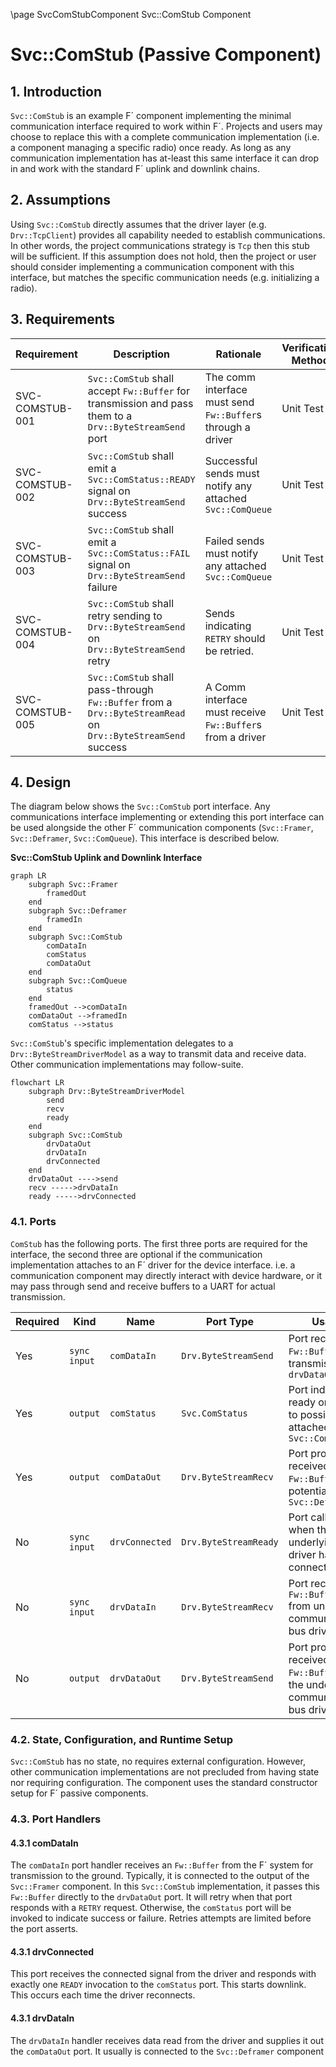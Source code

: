 \page SvcComStubComponent Svc::ComStub Component
# Svc::ComStub (Passive Component)

## 1. Introduction

`Svc::ComStub` is an example  F´ component implementing the minimal communication interface required to work within F´.
Projects and users may choose to replace this with a complete communication implementation (i.e. a component managing
a specific radio) once ready. As long as any communication implementation has at-least this same interface it can
drop in and work with the standard F´ uplink and downlink chains.

## 2. Assumptions

Using `Svc::ComStub` directly assumes that the driver layer (e.g. `Drv::TcpClient`) provides all capability needed to
establish communications. In other words, the project communications strategy is `Tcp` then this stub will be
sufficient.  If this assumption does not hold, then the project or user should consider implementing a communication
component with this interface, but matches the specific communication needs (e.g. initializing a radio).

## 3. Requirements


| Requirement     | Description                                                                                                   | Rationale                                                   | Verification Method |
|-----------------|---------------------------------------------------------------------------------------------------------------|-------------------------------------------------------------|---------------------|
| SVC-COMSTUB-001 | `Svc::ComStub` shall accept `Fw::Buffer` for transmission and  pass them to a `Drv::ByteStreamSend` port      | The comm interface must send `Fw::Buffer`s through a driver | Unit Test           |
| SVC-COMSTUB-002 | `Svc::ComStub` shall emit a `Svc::ComStatus::READY` signal on `Drv::ByteStreamSend` success                   | Successful sends must notify any attached `Svc::ComQueue`   | Unit Test           |
| SVC-COMSTUB-003 | `Svc::ComStub` shall emit a `Svc::ComStatus::FAIL` signal on `Drv::ByteStreamSend` failure                    | Failed sends must notify any attached `Svc::ComQueue`       | Unit Test           |
| SVC-COMSTUB-004 | `Svc::ComStub` shall retry sending to `Drv::ByteStreamSend` on `Drv::ByteStreamSend` retry                    | Sends indicating `RETRY` should be retried.                 | Unit Test           |
| SVC-COMSTUB-005 | `Svc::ComStub` shall pass-through `Fw::Buffer` from a  `Drv::ByteStreamRead` on `Drv::ByteStreamSend` success | A Comm interface must receive `Fw::Buffer`s from a driver   | Unit Test           | 

## 4. Design
The diagram below shows the `Svc::ComStub` port interface. Any communications interface implementing or extending this
port interface can be used alongside the other F´ communication components (`Svc::Framer`, `Svc::Deframer`,
`Svc::ComQueue`). This interface is described below.

**Svc::ComStub Uplink and Downlink Interface**
```mermaid
graph LR
    subgraph Svc::Framer
        framedOut
    end
    subgraph Svc::Deframer
        framedIn
    end
    subgraph Svc::ComStub
        comDataIn
        comStatus
        comDataOut
    end
    subgraph Svc::ComQueue
        status
    end
    framedOut -->comDataIn
    comDataOut -->framedIn
    comStatus -->status        
```

`Svc::ComStub`'s specific implementation delegates to a `Drv::ByteStreamDriverModel` as a way to transmit data and
receive data. Other communication implementations may follow-suite.

```mermaid
flowchart LR
    subgraph Drv::ByteStreamDriverModel
        send
        recv
        ready
    end
    subgraph Svc::ComStub
        drvDataOut
        drvDataIn
        drvConnected
    end
    drvDataOut ---->send
    recv ----->drvDataIn
    ready ----->drvConnected
```



### 4.1. Ports

`ComStub` has the following ports.  The first three ports are required for the interface, the second three are optional
if the communication implementation attaches to an F´ driver for the device interface. i.e. a communication component
may directly interact with device hardware, or it may pass through send and receive buffers to a UART for actual
transmission.

| Required | Kind         | Name           | Port Type             | Usage                                                                             |
|----------|--------------|----------------|-----------------------|-----------------------------------------------------------------------------------|
| Yes      | `sync input` | `comDataIn`    | `Drv.ByteStreamSend`  | Port receiving `Fw::Buffer`s for transmission out `drvDataOut`                    |
| Yes      | `output`     | `comStatus`    | `Svc.ComStatus`       | Port indicating ready or failed to possibly attached `Svc::ComQueue`              |
| Yes      | `output`     | `comDataOut`   | `Drv.ByteStreamRecv`  | Port providing received `Fw::Buffers` to a potential `Svc::Deframer`              |
| No       | `sync input` | `drvConnected` | `Drv.ByteStreamReady` | Port called when the underlying driver has connected                              |
| No       | `sync input` | `drvDataIn`    | `Drv.ByteStreamRecv`  | Port receiving `Fw::Buffers` from underlying communications bus driver            |
| No       | `output`     | `drvDataOut`   | `Drv.ByteStreamSend`  | Port providing received `Fw::Buffers` to the underlying communications bus driver |


### 4.2. State, Configuration, and Runtime Setup

`Svc::ComStub` has no state, no requires external configuration. However, other communication implementations are not
precluded from having state nor requiring configuration. The component uses the standard constructor setup for F´
passive components.

### 4.3. Port Handlers

#### 4.3.1 comDataIn

The `comDataIn` port handler receives an `Fw::Buffer` from the F´ system for transmission to the ground. Typically, it
is connected to the output of the `Svc::Framer` component. In this `Svc::ComStub` implementation, it passes this
`Fw::Buffer` directly to the `drvDataOut` port. It will retry when that port responds with a `RETRY` request. Otherwise, 
 the `comStatus` port will be invoked to indicate success or failure. Retries attempts are limited before the port
asserts.

#### 4.3.1 drvConnected

This port receives the connected signal from the driver and responds with exactly one `READY` invocation to the
`comStatus` port. This starts downlink. This occurs each time the driver reconnects.

#### 4.3.1 drvDataIn

The `drvDataIn` handler receives data read from the driver and supplies it out the `comDataOut` port. It usually is
connected to the `Svc::Deframer` component
